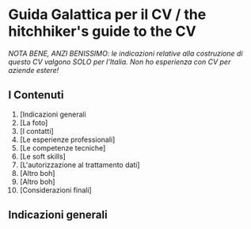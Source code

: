 # Guida Galattica per il CV / the hitchhiker's guide to the CV
*NOTA BENE, ANZI BENISSIMO: le indicazioni relative alla costruzione di questo CV valgono SOLO per l'Italia. Non ho esperienza con CV per aziende estere!*


## I Contenuti

  1. [Indicazioni generali
  2. [La foto]
  3. [I contatti]
  4. [Le esperienze professionali]
  5. [Le competenze tecniche]
  6. [Le soft skills]
  7. [L'autorizzazione al trattamento dati]
  8. [Altro boh]
  9. [Altro boh]
  10. [Considerazioni finali]


## Indicazioni generali
